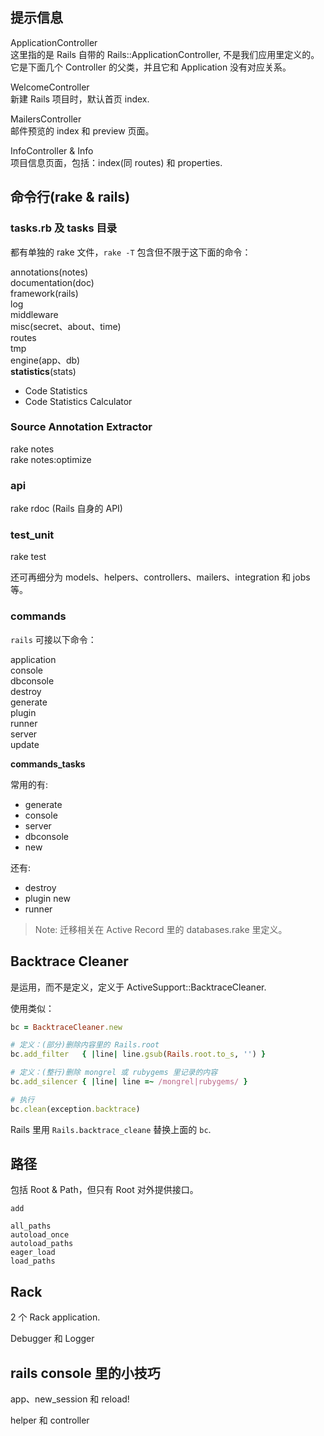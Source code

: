 ## 提示信息

ApplicationController  
这里指的是 Rails 自带的 Rails::ApplicationController, 不是我们应用里定义的。
它是下面几个 Controller 的父类，并且它和 Application 没有对应关系。

WelcomeController  
新建 Rails 项目时，默认首页 index.

MailersController  
邮件预览的 index 和 preview 页面。

InfoController & Info  
项目信息页面，包括：index(同 routes) 和 properties.

## 命令行(rake & rails)

### tasks.rb 及 tasks 目录

都有单独的 rake 文件，`rake -T` 包含但不限于这下面的命令：

annotations(notes)  
documentation(doc)  
framework(rails)  
log  
middleware  
misc(secret、about、time)  
routes  
tmp  
engine(app、db)  
**statistics**(stats)  
- Code Statistics
- Code Statistics Calculator

### Source Annotation Extractor

rake notes  
rake notes:optimize

### api

rake rdoc (Rails 自身的 API)

### test_unit

rake test

还可再细分为 models、helpers、controllers、mailers、integration 和 jobs 等。

### commands

`rails` 可接以下命令：

application  
console  
dbconsole  
destroy  
generate  
plugin  
runner  
server  
update

**commands_tasks**

常用的有:  
  - generate
  - console
  - server
  - dbconsole
  - new

还有:
  - destroy
  - plugin new
  - runner

> Note: 迁移相关在 Active Record 里的 databases.rake 里定义。

## Backtrace Cleaner

是运用，而不是定义，定义于 ActiveSupport::BacktraceCleaner.

使用类似：

```ruby
bc = BacktraceCleaner.new

# 定义：(部分)删除内容里的 Rails.root
bc.add_filter   { |line| line.gsub(Rails.root.to_s, '') }

# 定义：(整行)删除 mongrel 或 rubygems 里记录的内容
bc.add_silencer { |line| line =~ /mongrel|rubygems/ }

# 执行
bc.clean(exception.backtrace)
```

Rails 里用 `Rails.backtrace_cleane` 替换上面的 `bc`.

## 路径

包括 Root & Path，但只有 Root 对外提供接口。

```
add

all_paths
autoload_once
autoload_paths
eager_load
load_paths
```

## Rack

2 个 Rack application.

Debugger 和 Logger

## rails console 里的小技巧

app、new_session 和 reload!

helper 和 controller
